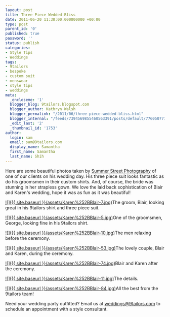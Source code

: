 ```yaml
---
layout: post
title: Three Piece Wedded Bliss
date: 2011-06-20 11:30:00.000000000 +00:00
type: post
parent_id: '0'
published: true
password: ''
status: publish
categories:
- Style Tips
- Weddings
tags:
- 9tailors
- bespoke
- custom suit
- menswear
- style tips
- weddings
meta:
  _encloseme: '1'
  blogger_blog: 9tailors.blogspot.com
  blogger_author: Kathryn Walsh
  blogger_permalink: "/2011/06/three-piece-wedded-bliss.html"
  blogger_internal: "/feeds/7394569855460563391/posts/default/7760507710323733189"
  _edit_last: '2'
  _thumbnail_id: '1753'
author:
  login: sam
  email: sam@9tailors.com
  display_name: Samantha
  first_name: Samantha
  last_name: Shih
---
```

Here are some beautiful photos taken by [Summer Street Photography](http://www.summerstreetphotography.com/) of one of our clients on his wedding day. His three piece suit looks fantastic as do his groomsmen in their custom shirts. And, of course, the bride was stunning in her strapless gown. We love the laid back sophistication of Blair and Karen's wedding, hope it was as fun as it was beautiful!

[![]({{ site.baseurl }}/assets/Karen%252BBlair-7.jpg)](http://4.bp.blogspot.com/-QYI9TAoDpP0/Tf4YaUW-scI/AAAAAAAAAdM/ZJD-ci9vFc0/s1600/Karen%252BBlair-7.jpg)The groom, Blair, looking great in his 9tailors shirt and three piece suit.

[![]({{ site.baseurl }}/assets/Karen%252BBlair-5.jpg)](http://3.bp.blogspot.com/-KxNA667ppRg/Tf4YaAKGayI/AAAAAAAAAdE/G-MIO1YNnPI/s1600/Karen%252BBlair-5.jpg)One of the groomsmen, George, looking fine in his 9tailors shirt.

[![]({{ site.baseurl }}/assets/Karen%252BBlair-10.jpg)](http://2.bp.blogspot.com/-0UYfu6KOdhE/Tf4YatyzsPI/AAAAAAAAAdU/UO7uTm5wuMk/s1600/Karen%252BBlair-10.jpg)The men relaxing before the ceremony.

[![]({{ site.baseurl }}/assets/Karen%252BBlair-53.jpg)](http://2.bp.blogspot.com/-Fm17ImzNSGw/Tf4YbdPkiLI/AAAAAAAAAdk/Rqh772Xi-Gc/s1600/Karen%252BBlair-53.jpg)The lovely couple, Blair and Karen, during the ceremony.

[![]({{ site.baseurl }}/assets/Karen%252BBlair-74.jpg)](http://3.bp.blogspot.com/-onzJsLapx74/Tf4Yo2ezCTI/AAAAAAAAAds/bFSUnWYTavE/s1600/Karen%252BBlair-74.jpg)Blair and Karen after the ceremony.

[![]({{ site.baseurl }}/assets/Karen%252BBlair-11.jpg)](http://4.bp.blogspot.com/-eaalg81Z2uA/Tf4Ya5fw9cI/AAAAAAAAAdc/ZwgtVkZ8L5g/s1600/Karen%252BBlair-11.jpg)The details.

[![]({{ site.baseurl }}/assets/Karen%252BBlair-84.jpg)](http://4.bp.blogspot.com/-Jyv1tVx8KT8/Tf4ZpMgzh4I/AAAAAAAAAd8/SMcu392l0Mw/s1600/Karen%252BBlair-84.jpg)All the best from the 9tailors team!

Need your wedding party outfitted? Email us at weddings@9tailors.com to schedule an appointment with a style consultant.